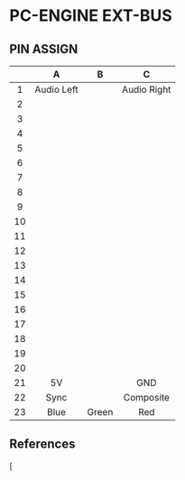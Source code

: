 # PC-ENGINE EXT-BUS

## PIN ASSIGN
|  |  A |B|C|
|:-:|:-:|:-:|:-:|
| 1|Audio Left||Audio Right|
| 2||||
| 3||||
| 4||||
| 5||||
| 6||||
| 7||||
| 8||||
| 9||||
|10||||
|11||||
|12||||
|13||||
|14||||
|15||||
|16||||
|17||||
|18||||
|19||||
|20||||
|21|5V||GND|
|22|Sync||Composite|
|23|Blue|Green|Red|

## References
[
